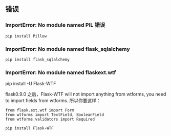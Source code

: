 ## 错误

###  ImportError: No module named PIL 错误

`pip install Pillow`

### ImportError: No module named flask_sqlalchemy

`pip install flask_sqlalchemy`

### ImportError: No module named flaskext.wtf

pip install -U Flask-WTF
 
flask0.9.0 之后，Flask-WTF will not import anything from wtforms, you need to import fields from wtforms.
所以你要这样：


```
from flask.ext.wtf import Form
from wtforms import TextField, BooleanField
from wtforms.validators import Required
```

`pip install Flask-WTF`

